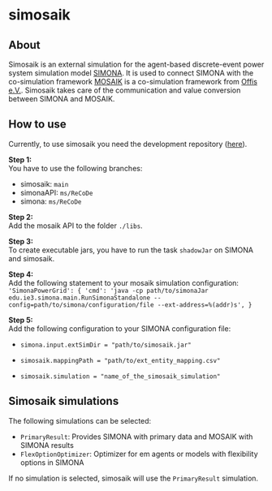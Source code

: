 # simosaik



## About

Simosaik is an external simulation for the agent-based discrete-event power system simulation model [SIMONA](https://github.com/ie3-institute/simona).
It is used to connect SIMONA with the co-simulation framework [MOSAIK](https://mosaik.offis.de/) is a co-simulation framework from [Offis e.V.](https://www.offis.de/).
Simosaik takes care of the communication and value conversion between SIMONA and MOSAIK.


## How to use

Currently, to use simosaik you need the development repository ([here](https://github.com/ie3-institute/simosaik_dev)).


**Step 1:** <br>
You have to use the following branches:

- simosaik: `main`
- simonaAPI: `ms/ReCoDe`
- simona: `ms/ReCoDe`


**Step 2:** <br>
Add the mosaik API to the folder `./libs`.


**Step 3:** <br>
To create executable jars, you have to run the task `shadowJar` on SIMONA and simosaik.


**Step 4:** <br>
Add the following statement to your mosaik simulation configuration:
``'SimonaPowerGrid': {
   'cmd': 'java -cp path/to/simonaJar edu.ie3.simona.main.RunSimonaStandalone --config=path/to/simona/configuration/file --ext-address=%(addr)s',
}``

**Step 5:** <br>
Add the following configuration to your SIMONA configuration file: 

- ``simona.input.extSimDir = "path/to/simosaik.jar"``

- ``simosaik.mappingPath = "path/to/ext_entity_mapping.csv"``

- ``simosaik.simulation = "name_of_the_simosaik_simulation"``


## Simosaik simulations

The following simulations can be selected:

- `PrimaryResult`: Provides SIMONA with primary data and MOSAIK with SIMONA results
- `FlexOptionOptimizer`: Optimizer for em agents or models with flexibility options in SIMONA

If no simulation is selected, simosaik will use the `PrimaryResult` simulation.
